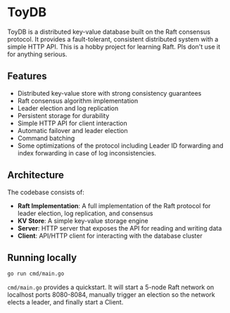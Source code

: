 # ToyDB

ToyDB is a distributed key-value database built on the Raft consensus protocol. It provides a fault-tolerant, consistent distributed system with a simple HTTP API. This is a hobby project for learning Raft. Pls don't use it for anything serious.

## Features

- Distributed key-value store with strong consistency guarantees
- Raft consensus algorithm implementation
- Leader election and log replication
- Persistent storage for durability
- Simple HTTP API for client interaction
- Automatic failover and leader election
- Command batching
- Some optimizations of the protocol including Leader ID forwarding and index forwarding in case of log inconsistencies.

## Architecture

The codebase consists of:

- **Raft Implementation**: A full implementation of the Raft protocol for leader election, log replication, and consensus
- **KV Store**: A simple key-value storage engine
- **Server**: HTTP server that exposes the API for reading and writing data
- **Client**: API/HTTP client for interacting with the database cluster

## Running locally

```bash
go run cmd/main.go
```

`cmd/main.go` provides a quickstart. It will start a 5-node Raft network on localhost ports 8080-8084, manually trigger an election so the network elects a leader, and finally start a Client.
